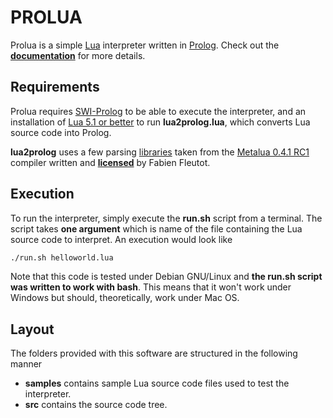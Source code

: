 PROLUA
======

Prolua is a simple [Lua](http://www.lua.org/) interpreter written in [Prolog](http://en.wikipedia.org/wiki/Prolog).
Check out the [__documentation__](https://github.com/supranove/prolua/raw/master/implementation.pdf) for more details.


Requirements
------------
Prolua requires [SWI-Prolog](http://www.swi-prolog.org/Download.html) to be able to execute
the interpreter, and an installation of [Lua 5.1 or better](http://www.lua.org/download.html) to run __lua2prolog.lua__, which
converts Lua source code into Prolog.

__lua2prolog__ uses a few parsing [libraries](https://github.com/supranove/prolua/blob/master/src/metalua/) taken from the [Metalua 0.4.1 RC1](http://metalua.luaforge.net/) compiler written and
[__licensed__](https://github.com/supranove/prolua/blob/master/src/metalua/LICENSE.md) by Fabien Fleutot.


Execution
---------
To run the interpreter, simply execute the __run.sh__ script from a terminal. The script takes
__one argument__ which is name of the file containing the Lua source code to interpret.
An execution would look like

```bash
./run.sh helloworld.lua
```

Note that this code is tested under Debian GNU/Linux and __the run.sh script was written to work
with bash__. This means that it won't work under Windows but should, theoretically, work under Mac OS.


Layout
------
The folders provided with this software are structured in the following manner
* __samples__ contains sample Lua source code files used to test the interpreter.
* __src__ contains the source code tree.

